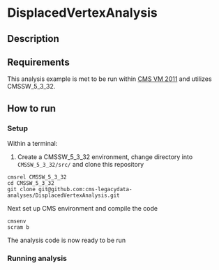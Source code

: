 # DisplacedVertexAnalysis
## Description
## Requirements
This analysis example is met to be run within  [CMS VM 2011](http://opendata.cern.ch/record/252 "CMS VM Image") and utilizes CMSSW_5_3_32.

## How to run
### Setup
Within a terminal:
1. Create a CMSSW_5_3_32 environment, change directory into `CMSSW_5_3_32/src/` and clone this repository
```
cmsrel CMSSW_5_3_32
cd CMSSW_5_3_32
git clone git@github.com:cms-legacydata-analyses/DisplacedVertexAnalysis.git
```
Next set up CMS environment and compile the code

```
cmsenv
scram b
```
The analysis code is now ready to be run
### Running analysis

